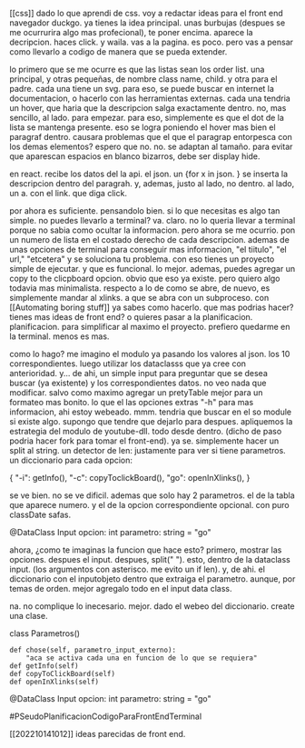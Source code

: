 [[css]]
dado lo que aprendi de css. voy a redactar ideas para el front end navegador duckgo.  ya tienes la idea principal. unas burbujas (despues se me ocurrurira algo mas profecional), te poner encima. aparece la decripcion. haces click. y waila. vas a la pagina. es poco. pero vas a pensar como llevarlo a codigo de manera que se pueda extender. 

lo primero que se me ocurre es que las listas sean los order list. una principal, y otras pequeñas, de nombre class name, child. y otra para el padre. cada una tiene un svg. para eso, se puede buscar en internet la documentacion, o hacerlo con las herramientas externas. cada una tendria un hover, que haria que la descripcion salga exactamente dentro. no, mas sencillo, al lado. para empezar. para eso, simplemente es que el dot de la lista se mantenga presente. eso se logra poniendo el hover mas bien el paragraf dentro. causara problemas que el que el paragrap entorpesca con los demas elementos? espero que no.  no. se adaptan al tamaño. para evitar que aparescan espacios en blanco bizarros, debe ser display hide. 

en react. recibe los datos del la api. el json. un 
{for x in json. }
se inserta la descripcion dentro del paragrah. y, ademas, justo al lado, no dentro. al lado, un a. con el link. que diga click.

por ahora es suficiente. pensandolo bien. si lo que necesitas es algo tan simple. no puedes llevarlo a terminal? va. claro. no lo queria llevar a terminal porque no sabia como ocultar la informacion. pero ahora se me ocurrio. 
pon un numero de lista en el costado derecho de cada descripcion.  ademas de unas opciones de terminal para conseguir mas informacion, "el tiitulo", "el url," "etcetera" y se soluciona tu problema. con eso tienes un proyecto simple de ejecutar. y que es funcional. lo mejor. ademas, puedes agregar un copy to the clicpboard opcion. obvio que eso ya existe. pero quiero algo todavia mas minimalista. respecto a lo de como se abre, de nuevo, es simplemente mandar al xlinks. a que se abra con un subproceso. con [[Automating boring stuff]] ya sabes como hacerlo. que mas podrias hacer? tienes mas ideas de front end? o quieres pasar a la planificacion. planificacion. para simplificar al maximo el proyecto. prefiero quedarme en la terminal. menos es mas.


como lo hago? me imagino el modulo ya pasando los valores al json. los 10 correspondientes.  luego utilizar los dataclasss que ya cree con anterioridad. y... de ahi, un simple input para preguntar que se desea buscar (ya existente) y los correspondientes datos. no veo nada que modificar. salvo como maximo agregar un pretyTable mejor para un formateo mas bonito. lo que el las opciones extras "-h"  para mas informacion, ahi estoy webeado. mmm. tendria que buscar en el so module si existe algo. supongo que tendre que dejarlo para despues. apliquemos la estrategia del modulo de youtube-dll. todo desde dentro.  (dicho de paso podria hacer fork para tomar el front-end). ya se. simplemente hacer un split al string. un detector de len: justamente para ver si tiene parametros. un diccionario para cada opcion:

{
	"-i": getInfo(),
	"-c": copyToclickBoard(),
	"go": openInXlinks(),
}

se ve bien. no se ve dificil. ademas que solo hay 2 parametros. el de la tabla que aparece numero. y el de la opcion correspondiente opcional. con puro classDate safas.

@DataClass
	Input
		opcion: int
		parametro: string = "go"


ahora, ¿como te imaginas la funcion que hace esto?
primero, mostrar las opciones. despues el input. despues, split(" "). esto, dentro de la dataclass input. (los argumentos con asterisco. me evito un if len). y, de ahi. el diccionario con el inputobjeto dentro que extraiga el parametro. aunque, por temas de orden. mejor agregalo todo en el input data class.

na. no complique lo inecesario. mejor. dado el webeo del diccionario. create una clase.

class Parametros()


	def chose(self, parametro_input_externo):
		"aca se activa cada una en funcion de lo que se requiera"
	def getInfo(self)
	def copyToClickBoard(self)
	def openInXlinks(self)

@DataClass
	Input
		opcion: int
		parametro: string = "go"


#PSeudoPlanificacionCodigoParaFrontEndTerminal


[[202210141012]] ideas parecidas de front end.


